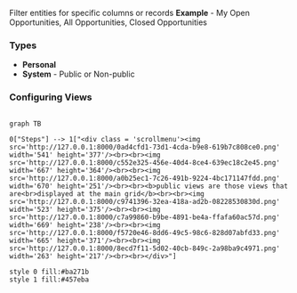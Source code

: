 Filter entities for specific columns or records
**Example** - My Open Opportunities, All Opportunities, Closed Opportunities

### Types
- **Personal**
- **System** - Public or Non-public

### Configuring Views
```mermaid

graph TB

0["Steps"] --> 1["<div class = 'scrollmenu'><img src='http://127.0.0.1:8000/0ad4cfd1-73d1-4cda-b9e8-619b7c808ce0.png' width='541' height='377'/><br><br><img src='http://127.0.0.1:8000/c552e325-456e-40d4-8ce4-639ec18c2e45.png' width='667' height='364'/><br><br><img src='http://127.0.0.1:8000/a0b25ec1-7c26-491b-9224-4bc171147fdd.png' width='670' height='251'/><br><br><b>public views are those views that are<br>displayed at the main grid</b><br><br><img src='http://127.0.0.1:8000/c9741396-32ea-418a-ad2b-08228530830d.png' width='523' height='375'/><br><br><img src='http://127.0.0.1:8000/c7a99860-b9be-4891-be4a-ffafa60ac57d.png' width='669' height='238'/><br><br><img src='http://127.0.0.1:8000/f5720e46-8dd6-49c5-98c6-828d07abfd33.png' width='665' height='371'/><br><br><img src='http://127.0.0.1:8000/8ecd7f11-5d02-40cb-849c-2a98ba9c4971.png' width='263' height='217'/><br><br></div>"]

style 0 fill:#ba271b
style 1 fill:#457eba

```
